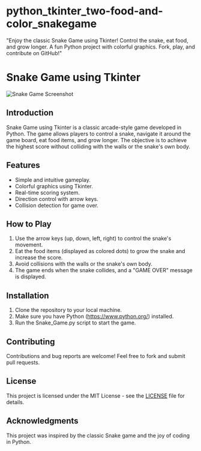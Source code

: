 # python_tkinter_two-food-and-color_snakegame
"Enjoy the classic Snake Game using Tkinter! Control the snake, eat food, and grow longer. A fun Python project with colorful graphics. Fork, play, and contribute on GitHub!"
# Snake Game using Tkinter

![Snake Game Screenshot](screenshot.png)

## Introduction

Snake Game using Tkinter is a classic arcade-style game developed in Python. The game allows players to control a snake, navigate it around the game board, eat food items, and grow longer. The objective is to achieve the highest score without colliding with the walls or the snake's own body.

## Features

- Simple and intuitive gameplay.
- Colorful graphics using Tkinter.
- Real-time scoring system.
- Direction control with arrow keys.
- Collision detection for game over.

## How to Play

1. Use the arrow keys (up, down, left, right) to control the snake's movement.
2. Eat the food items (displayed as colored dots) to grow the snake and increase the score.
3. Avoid collisions with the walls or the snake's own body.
4. The game ends when the snake collides, and a "GAME OVER" message is displayed.

## Installation

1. Clone the repository to your local machine.
2. Make sure you have Python (https://www.python.org/) installed.
3. Run the Snake_Game.py script to start the game.

## Contributing

Contributions and bug reports are welcome! Feel free to fork and submit pull requests.

## License

This project is licensed under the MIT License - see the [LICENSE](LICENSE) file for details.

## Acknowledgments

This project was inspired by the classic Snake game and the joy of coding in Python.
